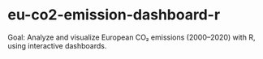 # eu-co2-emission-dashboard-r
Goal: Analyze and visualize European CO₂ emissions (2000–2020) with R, using interactive dashboards.
